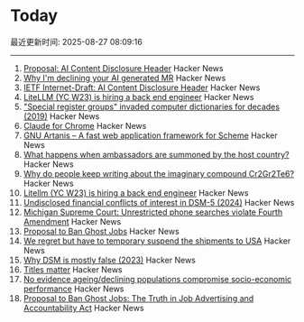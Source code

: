 # Today

最近更新时间: 2025-08-27 08:09:16

--- 
1. [Proposal: AI Content Disclosure Header](https://www.ietf.org/archive/id/draft-abaris-aicdh-00.html) Hacker News
2. [Why I'm declining your AI generated MR](https://blog.stuartspence.ca/2025-08-declining-ai-slop-mr.html) Hacker News
3. [IETF Internet-Draft: AI Content Disclosure Header](https://www.ietf.org/archive/id/draft-abaris-aicdh-00.html) Hacker News
4. [LiteLLM (YC W23) is hiring a back end engineer](https://www.ycombinator.com/companies/litellm/jobs/6uvoBp3-founding-backend-engineer) Hacker News
5. ["Special register groups" invaded computer dictionaries for decades (2019)](https://www.righto.com/2019/10/how-special-register-groups-invaded.html) Hacker News
6. [Claude for Chrome](https://www.anthropic.com/news/claude-for-chrome) Hacker News
7. [GNU Artanis – A fast web application framework for Scheme](https://artanis.dev/index.html) Hacker News
8. [What happens when ambassadors are summoned by the host country?](https://politics.stackexchange.com/questions/93401/what-happens-when-ambassadors-are-summoned-by-the-foreign-ministry-of-their-host) Hacker News
9. [Why do people keep writing about the imaginary compound Cr2Gr2Te6?](https://www.righto.com/2025/08/Cr2Ge2Te6-not-Cr2Gr2Te6.html) Hacker News
10. [Litellm (YC W23) is hiring a back end engineer](https://www.ycombinator.com/companies/litellm/jobs/6uvoBp3-founding-backend-engineer) Hacker News
11. [Undisclosed financial conflicts of interest in DSM-5 (2024)](https://www.bmj.com/content/384/bmj-2023-076902) Hacker News
12. [Michigan Supreme Court: Unrestricted phone searches violate Fourth Amendment](https://reclaimthenet.org/michigan-supreme-court-rules-phone-search-warrants-must-be-specific) Hacker News
13. [Proposal to Ban Ghost Jobs](https://www.cnbc.com/2025/08/25/tech-worker-was-frustrated-with-ghost-jobs-now-hes-trying-to-pass-a-national-ban.html) Hacker News
14. [We regret but have to temporary suspend the shipments to USA](https://olimex.wordpress.com/2025/08/26/we-regret-but-have-to-temporary-suspend-the-shipments-to-usa/) Hacker News
15. [Why DSM is mostly false (2023)](https://ghaemi.substack.com/p/why-dsm-is-mostly-false) Hacker News
16. [Titles matter](https://joshcollinsworth.com/blog/titles-matter) Hacker News
17. [No evidence ageing/declining populations compromise socio-economic performance](https://arxiv.org/abs/2508.16872) Hacker News
18. [Proposal to Ban Ghost Jobs: The Truth in Job Advertising and Accountability Act](https://www.cnbc.com/2025/08/25/tech-worker-was-frustrated-with-ghost-jobs-now-hes-trying-to-pass-a-national-ban.html) Hacker News
